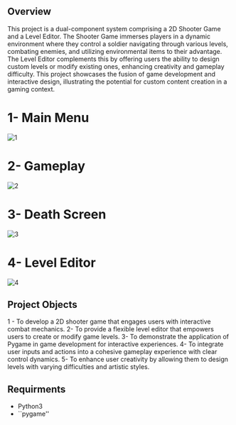 ## Overview
This project is a dual-component system comprising a 2D Shooter Game and a Level Editor. The Shooter Game immerses players in a dynamic environment where they control a soldier navigating through various levels, combating enemies, and utilizing environmental items to their advantage. The Level Editor complements this by offering users the ability to design custom levels or modify existing ones, enhancing creativity and gameplay difficulty. This project showcases the fusion of game development and interactive design, illustrating the potential for custom content creation in a gaming context.

# 1- Main Menu
![1](https://github.com/user-attachments/assets/e3263d6d-e8d8-4629-8408-49f3cfa66ad3)

# 2- Gameplay
![2](https://github.com/user-attachments/assets/05cfc0a0-4e31-431a-a89b-ee99bd579d43)

# 3- Death Screen
![3](https://github.com/user-attachments/assets/3e592f33-fdc7-4206-a8d2-4ef5fdb758a0)

# 4- Level Editor
![4](https://github.com/user-attachments/assets/7257303e-e812-4d39-a78c-3f1d15b11c58)

## Project Objects
1 - To develop a 2D shooter game that engages users with interactive combat mechanics.
2- To provide a flexible level editor that empowers users to create or modify game levels.
3- To demonstrate the application of Pygame in game development for interactive experiences.
4- To integrate user inputs and actions into a cohesive gameplay experience with clear control dynamics.
5- To enhance user creativity by allowing them to design levels with varying difficulties and artistic styles.

## Requirments
- Python3
- ``pygame''
